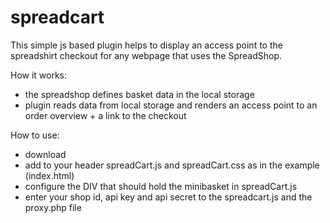 # spreadcart
This simple js based plugin helps to display an access point to the spreadshirt checkout for any webpage that uses the SpreadShop.

How it works:
* the spreadshop defines basket data in the local storage
* plugin reads data from local storage and renders an access point to an order overview + a link to the checkout


How to use:
* download
* add to your header spreadCart.js and spreadCart.css as in the example (index.html)
* configure the DIV that should hold the minibasket in spreadCart.js
* enter your shop id, api key and api secret to the spreadcart.js and the proxy.php file
